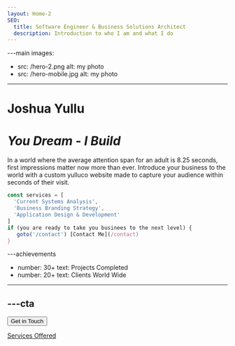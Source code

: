 ```yaml
---
layout: Home-2
SEO:
  title: Software Engineer & Business Solutions Architect
  description: Introduction to who I am and what I do
---
```




---main
images:
  - src: /hero-2.png
    alt: my photo
  - src: /hero-mobile.jpg
    alt: my photo
---

# <Typewriter>Joshua Yullu</Typewriter>

# *You Dream* <span>-</span> *I Build*

In a world where the average attention span for an adult is 8.25 seconds, first impressions matter now more than ever. Introduce your business to the world with a custom yulluco website made to capture your audience within seconds of their visit.

```js {2-4} showLineNumbers
const services = [
  'Current Systems Analysis',
  'Business Branding Strategy',
  'Application Design & Development'
]
if (you are ready to take you businees to the next level) {
   goto('/contact') [Contact Me](/contact)
}
```



---achievements
- number: 30+
  text: Projects Completed
- number: 20+
  text: Clients World Wide
---



---cta
---
<Button href="/contact" size="sm">
  Get in Touch
</Button>

[Services Offered](/services)


